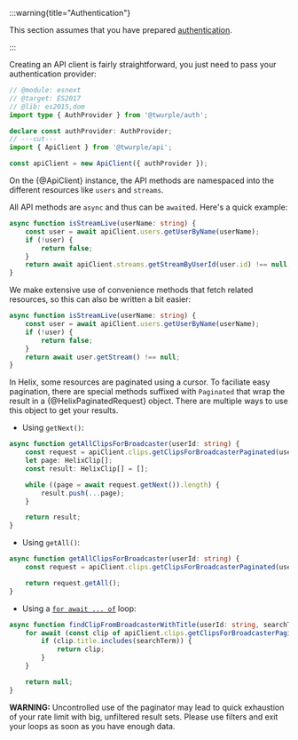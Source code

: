 :::warning{title="Authentication"}

This section assumes that you have prepared [authentication](/docs/auth/).

:::

Creating an API client is fairly straightforward, you just need to pass your authentication provider:

```ts twoslash
// @module: esnext
// @target: ES2017
// @lib: es2015,dom
import type { AuthProvider } from '@twurple/auth';

declare const authProvider: AuthProvider;
// ---cut---
import { ApiClient } from '@twurple/api';

const apiClient = new ApiClient({ authProvider });
```

On the {@ApiClient} instance, the API methods are namespaced into the different resources like `users` and `streams`.

All API methods are `async` and thus can be `await`ed. Here's a quick example:

```typescript
async function isStreamLive(userName: string) {
	const user = await apiClient.users.getUserByName(userName);
	if (!user) {
		return false;
	}
	return await apiClient.streams.getStreamByUserId(user.id) !== null;
}
```

We make extensive use of convenience methods that fetch related resources, so this can also be written a bit easier:

```typescript
async function isStreamLive(userName: string) {
	const user = await apiClient.users.getUserByName(userName);
	if (!user) {
		return false;
	}
	return await user.getStream() !== null;
}
```

In Helix, some resources are paginated using a cursor. To faciliate easy pagination, there are special methods suffixed with `Paginated` that wrap the result in a {@HelixPaginatedRequest} object. There are multiple ways to use this object to get your results.

- Using `getNext()`:

```typescript
async function getAllClipsForBroadcaster(userId: string) {
	const request = apiClient.clips.getClipsForBroadcasterPaginated(userId);
	let page: HelixClip[];
	const result: HelixClip[] = [];

	while ((page = await request.getNext()).length) {
		result.push(...page);
	}

	return result;
}
```

- Using `getAll()`:

```typescript
async function getAllClipsForBroadcaster(userId: string) {
	const request = apiClient.clips.getClipsForBroadcasterPaginated(userId);

	return request.getAll();
}
```

- Using a [`for await ... of`](https://developer.mozilla.org/en-US/docs/Web/JavaScript/Reference/Statements/for-await...of) loop:

```typescript
async function findClipFromBroadcasterWithTitle(userId: string, searchTerm: string) {
	for await (const clip of apiClient.clips.getClipsForBroadcasterPaginated(userId)) {
		if (clip.title.includes(searchTerm)) {
			return clip;
		}
	}

	return null;
}
```

**WARNING:** Uncontrolled use of the paginator may lead to quick exhaustion of your rate limit with big, unfiltered result sets. Please use filters and exit your loops as soon as you have enough data.
